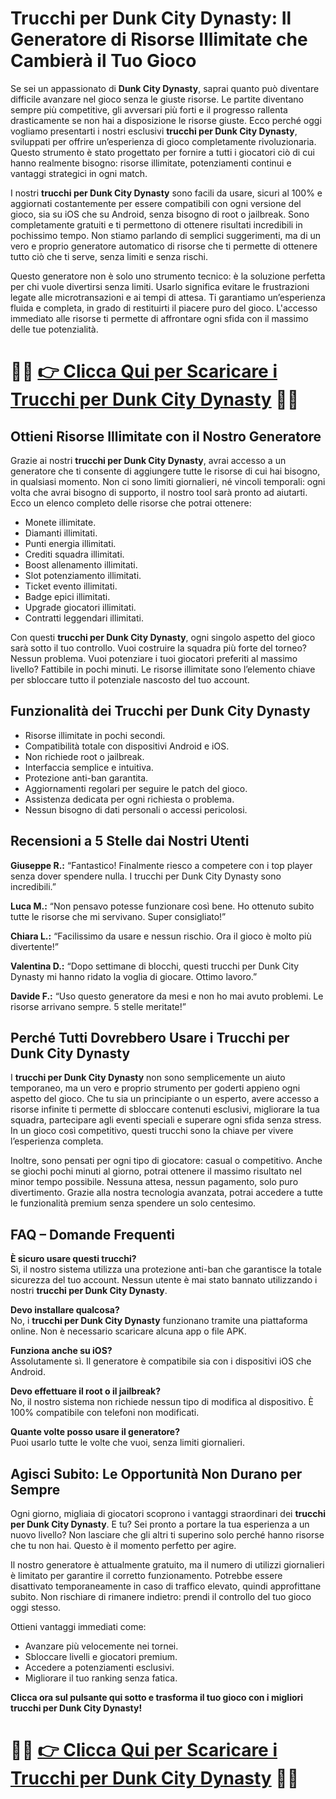 <h1>Trucchi per Dunk City Dynasty: Il Generatore di Risorse Illimitate che Cambierà il Tuo Gioco</h1>

<p>Se sei un appassionato di <strong>Dunk City Dynasty</strong>, saprai quanto può diventare difficile avanzare nel gioco senza le giuste risorse. Le partite diventano sempre più competitive, gli avversari più forti e il progresso rallenta drasticamente se non hai a disposizione le risorse giuste. Ecco perché oggi vogliamo presentarti i nostri esclusivi <strong>trucchi per Dunk City Dynasty</strong>, sviluppati per offrire un’esperienza di gioco completamente rivoluzionaria. Questo strumento è stato progettato per fornire a tutti i giocatori ciò di cui hanno realmente bisogno: risorse illimitate, potenziamenti continui e vantaggi strategici in ogni match.</p>

<p>I nostri <strong>trucchi per Dunk City Dynasty</strong> sono facili da usare, sicuri al 100% e aggiornati costantemente per essere compatibili con ogni versione del gioco, sia su iOS che su Android, senza bisogno di root o jailbreak. Sono completamente gratuiti e ti permettono di ottenere risultati incredibili in pochissimo tempo. Non stiamo parlando di semplici suggerimenti, ma di un vero e proprio generatore automatico di risorse che ti permette di ottenere tutto ciò che ti serve, senza limiti e senza rischi.</p>

<p>Questo generatore non è solo uno strumento tecnico: è la soluzione perfetta per chi vuole divertirsi senza limiti. Usarlo significa evitare le frustrazioni legate alle microtransazioni e ai tempi di attesa. Ti garantiamo un’esperienza fluida e completa, in grado di restituirti il piacere puro del gioco. L'accesso immediato alle risorse ti permette di affrontare ogni sfida con il massimo delle tue potenzialità.</p>

# 🔴🔴 **[👉 Clicca Qui per Scaricare i Trucchi per Dunk City Dynasty](https://tinyurl.com/SfidaInMano)** 🔴🔴

<h2>Ottieni Risorse Illimitate con il Nostro Generatore</h2>

<p>Grazie ai nostri <strong>trucchi per Dunk City Dynasty</strong>, avrai accesso a un generatore che ti consente di aggiungere tutte le risorse di cui hai bisogno, in qualsiasi momento. Non ci sono limiti giornalieri, né vincoli temporali: ogni volta che avrai bisogno di supporto, il nostro tool sarà pronto ad aiutarti. Ecco un elenco completo delle risorse che potrai ottenere:</p>

<ul>
  <li>Monete illimitate.</li>
  <li>Diamanti illimitati.</li>
  <li>Punti energia illimitati.</li>
  <li>Crediti squadra illimitati.</li>
  <li>Boost allenamento illimitati.</li>
  <li>Slot potenziamento illimitati.</li>
  <li>Ticket evento illimitati.</li>
  <li>Badge epici illimitati.</li>
  <li>Upgrade giocatori illimitati.</li>
  <li>Contratti leggendari illimitati.</li>
</ul>

<p>Con questi <strong>trucchi per Dunk City Dynasty</strong>, ogni singolo aspetto del gioco sarà sotto il tuo controllo. Vuoi costruire la squadra più forte del torneo? Nessun problema. Vuoi potenziare i tuoi giocatori preferiti al massimo livello? Fattibile in pochi minuti. Le risorse illimitate sono l’elemento chiave per sbloccare tutto il potenziale nascosto del tuo account.</p>

<h2>Funzionalità dei Trucchi per Dunk City Dynasty</h2>

<ul>
  <li>Risorse illimitate in pochi secondi.</li>
  <li>Compatibilità totale con dispositivi Android e iOS.</li>
  <li>Non richiede root o jailbreak.</li>
  <li>Interfaccia semplice e intuitiva.</li>
  <li>Protezione anti-ban garantita.</li>
  <li>Aggiornamenti regolari per seguire le patch del gioco.</li>
  <li>Assistenza dedicata per ogni richiesta o problema.</li>
  <li>Nessun bisogno di dati personali o accessi pericolosi.</li>
</ul>

<h2>Recensioni a 5 Stelle dai Nostri Utenti</h2>

<p><strong>Giuseppe R.:</strong> “Fantastico! Finalmente riesco a competere con i top player senza dover spendere nulla. I trucchi per Dunk City Dynasty sono incredibili.”</p>
<p><strong>Luca M.:</strong> “Non pensavo potesse funzionare così bene. Ho ottenuto subito tutte le risorse che mi servivano. Super consigliato!”</p>
<p><strong>Chiara L.:</strong> “Facilissimo da usare e nessun rischio. Ora il gioco è molto più divertente!”</p>
<p><strong>Valentina D.:</strong> “Dopo settimane di blocchi, questi trucchi per Dunk City Dynasty mi hanno ridato la voglia di giocare. Ottimo lavoro.”</p>
<p><strong>Davide F.:</strong> “Uso questo generatore da mesi e non ho mai avuto problemi. Le risorse arrivano sempre. 5 stelle meritate!”</p>

<h2>Perché Tutti Dovrebbero Usare i Trucchi per Dunk City Dynasty</h2>

<p>I <strong>trucchi per Dunk City Dynasty</strong> non sono semplicemente un aiuto temporaneo, ma un vero e proprio strumento per goderti appieno ogni aspetto del gioco. Che tu sia un principiante o un esperto, avere accesso a risorse infinite ti permette di sbloccare contenuti esclusivi, migliorare la tua squadra, partecipare agli eventi speciali e superare ogni sfida senza stress. In un gioco così competitivo, questi trucchi sono la chiave per vivere l’esperienza completa.</p>

<p>Inoltre, sono pensati per ogni tipo di giocatore: casual o competitivo. Anche se giochi pochi minuti al giorno, potrai ottenere il massimo risultato nel minor tempo possibile. Nessuna attesa, nessun pagamento, solo puro divertimento. Grazie alla nostra tecnologia avanzata, potrai accedere a tutte le funzionalità premium senza spendere un solo centesimo.</p>

<h2>FAQ – Domande Frequenti</h2>

<p><strong>È sicuro usare questi trucchi?</strong><br>Sì, il nostro sistema utilizza una protezione anti-ban che garantisce la totale sicurezza del tuo account. Nessun utente è mai stato bannato utilizzando i nostri <strong>trucchi per Dunk City Dynasty</strong>.</p>

<p><strong>Devo installare qualcosa?</strong><br>No, i <strong>trucchi per Dunk City Dynasty</strong> funzionano tramite una piattaforma online. Non è necessario scaricare alcuna app o file APK.</p>

<p><strong>Funziona anche su iOS?</strong><br>Assolutamente sì. Il generatore è compatibile sia con i dispositivi iOS che Android.</p>

<p><strong>Devo effettuare il root o il jailbreak?</strong><br>No, il nostro sistema non richiede nessun tipo di modifica al dispositivo. È 100% compatibile con telefoni non modificati.</p>

<p><strong>Quante volte posso usare il generatore?</strong><br>Puoi usarlo tutte le volte che vuoi, senza limiti giornalieri.</p>

<h2>Agisci Subito: Le Opportunità Non Durano per Sempre</h2>

<p>Ogni giorno, migliaia di giocatori scoprono i vantaggi straordinari dei <strong>trucchi per Dunk City Dynasty</strong>. E tu? Sei pronto a portare la tua esperienza a un nuovo livello? Non lasciare che gli altri ti superino solo perché hanno risorse che tu non hai. Questo è il momento perfetto per agire.</p>

<p>Il nostro generatore è attualmente gratuito, ma il numero di utilizzi giornalieri è limitato per garantire il corretto funzionamento. Potrebbe essere disattivato temporaneamente in caso di traffico elevato, quindi approfittane subito. Non rischiare di rimanere indietro: prendi il controllo del tuo gioco oggi stesso.</p>

<p>Ottieni vantaggi immediati come:</p>
<ul>
  <li>Avanzare più velocemente nei tornei.</li>
  <li>Sbloccare livelli e giocatori premium.</li>
  <li>Accedere a potenziamenti esclusivi.</li>
  <li>Migliorare il tuo ranking senza fatica.</li>
</ul>

<p><strong>Clicca ora sul pulsante qui sotto e trasforma il tuo gioco con i migliori trucchi per Dunk City Dynasty!</strong></p>

# 🔴🔴 **[👉 Clicca Qui per Scaricare i Trucchi per Dunk City Dynasty](https://tinyurl.com/SfidaInMano)** 🔴🔴

